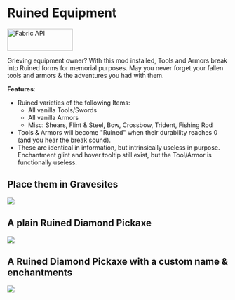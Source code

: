 # Ruined Equipment

  <a href="https://www.curseforge.com/minecraft/mc-mods/fabric-api"><img src="https://i.imgur.com/Ol1Tcf8.png" width="149" height="50" title="Fabric API" alt="Fabric API"></a>

Grieving equipment owner? With this mod installed, Tools and Armors break into Ruined forms for memorial purposes.  May you never forget your fallen tools and armors & the adventures you had with them.

**Features**:
- Ruined varieties of the following Items:
   - All vanilla Tools/Swords
   - All vanilla Armors
   - Misc: Shears, Flint & Steel, Bow, Crossbow, Trident, Fishing Rod
- Tools & Armors will become "Ruined" when their durability reaches 0 (and you hear the break sound).
- These are identical in information, but intrinsically useless in purpose. Enchantment glint and hover tooltip still exist, but the Tool/Armor is functionally useless.

## Place them in Gravesites
![](https://i.imgur.com/LtPbeMx.png)

## A plain Ruined Diamond Pickaxe
![](https://i.imgur.com/UhII6EH.png)

## A Ruined Diamond Pickaxe with a custom name & enchantments
![](https://i.imgur.com/n2iklYQ.png)
